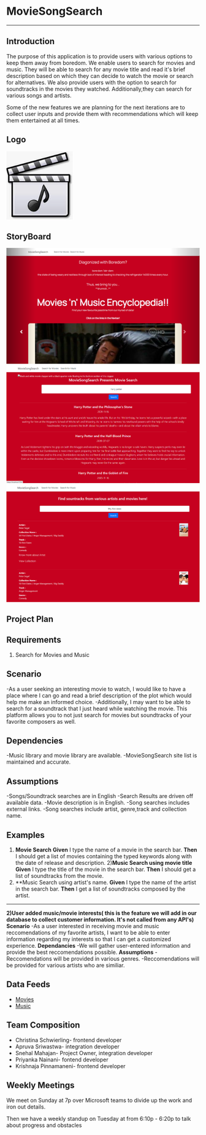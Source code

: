 # MovieSongSearch

---

## **Introduction**
The purpose of this application is to provide users with various options to keep them away from boredom. We enable users to search for movies and music.
They will be able to search for any movie title and read it's brief description based on which they can decide to watch the movie or search for alternatives. We also provide users with the option to search for soundtracks in the movies they watched. Additionally,they can search for various songs and artists. 

Some of the new features we are planning for the next iterations are to collect user inputs and provide them with recommendations which will keep them entertained at all times.

## **Logo**
![Company Logo](https://github.com/mahajasl/MovieSongSearch/blob/main/CompanyLogo.PNG)

## **StoryBoard**
![Home Page](https://github.com/mahajasl/MovieSongSearch/blob/main/MovieSongSearch/MovieSongSearch/wwwroot/mss3.png)
![Movie Search](https://github.com/mahajasl/MovieSongSearch/blob/main/MovieSongSearch/MovieSongSearch/wwwroot/mss2.png)
![Song Search](https://github.com/mahajasl/MovieSongSearch/blob/main/MovieSongSearch/MovieSongSearch/wwwroot/mss1.png)

## **Project Plan**

## **Requirements**
1) Search for Movies and Music
## **Scenario**
-As a user seeking an interesting movie to watch, I would like to have a place where I can go and read a brief description of the plot which would help me make an informed choice.
-Additionally, I may want to be able to search for a soundtrack that I just heard while watching the movie. This platform allows you to not just search for movies but soundtracks of your favorite composers as well.
## **Dependencies**
-Music library and movie library are available.
-MovieSongSearch site list is maintained and accurate.
## **Assumptions**
-Songs/Soundtrack searches are in English
-Search Results are driven off available data.
-Movie description is in English.
-Song searches includes external links.
-Song searches include artist, genre,track and collection name.

## **Examples**

1) **Movie Search**
**Given** I type the name of a movie in the search bar.
**Then** I should get a list of movies containing the typed keywords along with the date of release and description.
2)**Music Search using movie title**
**Given** I type the title of the movie in the search bar.
**Then** I should get a list of soundtracks from the movie.
3) **Music Search using artist's name.
**Given** I type the name of the artist in the search bar.
**Then** I get a list of soundtracks composed by the artist.
---
**2)User added music/movie interests( this is the feature we will add in our database to collect customer information. It's not called from any API's)**
**Scenario**
-As a user interested in receiving movie and music reccomendations of my favorite artists, I want to be able to enter information regarding my interests so that I can get a customized experience.
**Dependancies**
-We will gather user-entered information and provide the best reccomendations possible.
**Assumptions**
-Reccomendations will be provided in various genres.
-Reccomendations will be provided for various artists who are similiar.

## **Data Feeds**
- [Movies](https://api.themoviedb.org/3/search/movie?api_key=ca0f17e030221db0ccc79d1241d7d943&language=en-US)
- [Music](https://itunes.apple.com/search)


## **Team Composition**
- Christina Schwierling- frontend developer
- Apruva Sriwastwa- integration developer
- Snehal Mahajan- Project Owner, integration developer
- Priyanka Nainani- fontend developer
- Krishnaja Pinnamaneni- frontend developer

## **Weekly Meetings**
We meet on Sunday at 7p over Microsoft teams to divide up the work and iron out details.

Then we have a weekly standup on Tuesday at from 6:10p - 6:20p to talk about progress and obstacles
